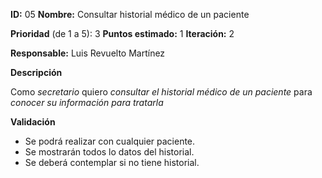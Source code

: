 **ID:** 05 **Nombre:** Consultar historial médico de un paciente

**Prioridad** (de 1 a 5): 3 **Puntos estimado:** 1 **Iteración:** 2

**Responsable:** Luis Revuelto Martínez

**Descripción**

Como *secretario* quiero *consultar el historial médico de un paciente* para *conocer su información para tratarla*

**Validación**

- Se podrá realizar con cualquier paciente.
- Se mostrarán todos lo datos del historial.
- Se deberá contemplar si no tiene historial.
